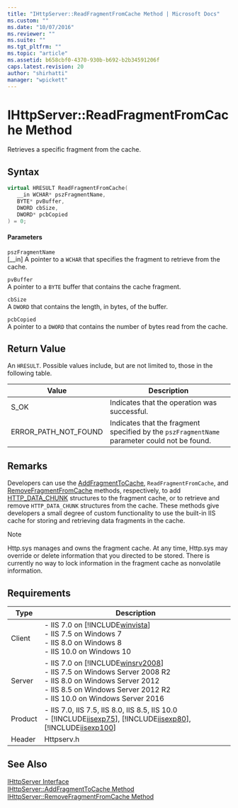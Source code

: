 ```yaml
---
title: "IHttpServer::ReadFragmentFromCache Method | Microsoft Docs"
ms.custom: ""
ms.date: "10/07/2016"
ms.reviewer: ""
ms.suite: ""
ms.tgt_pltfrm: ""
ms.topic: "article"
ms.assetid: b658cbf0-4370-930b-b692-b2b34591206f
caps.latest.revision: 20
author: "shirhatti"
manager: "wpickett"
---
```

# IHttpServer::ReadFragmentFromCache Method
Retrieves a specific fragment from the cache.  
  
## Syntax  
  
```cpp  
virtual HRESULT ReadFragmentFromCache(  
   __in WCHAR* pszFragmentName,  
   BYTE* pvBuffer,  
   DWORD cbSize,  
   DWORD* pcbCopied  
) = 0;  
```  
  
#### Parameters  
 `pszFragmentName`  
 [__in] A pointer to a `WCHAR` that specifies the fragment to retrieve from the cache.  
  
 `pvBuffer`  
 A pointer to a `BYTE` buffer that contains the cache fragment.  
  
 `cbSize`  
 A `DWORD` that contains the length, in bytes, of the buffer.  
  
 `pcbCopied`  
 A pointer to a `DWORD` that contains the number of bytes read from the cache.  
  
## Return Value  
 An `HRESULT`. Possible values include, but are not limited to, those in the following table.  
  
|Value|Description|  
|-----------|-----------------|  
|S_OK|Indicates that the operation was successful.|  
|ERROR_PATH_NOT_FOUND|Indicates that the fragment specified by the `pszFragmentName` parameter could not be found.|  
  
## Remarks  
 Developers can use the [AddFragmentToCache](../../web-development-reference\native-code-api-reference/ihttpserver-addfragmenttocache-method.md), `ReadFragmentFromCache`, and [RemoveFragmentFromCache](../../web-development-reference\native-code-api-reference/ihttpserver-removefragmentfromcache-method.md) methods, respectively, to add [HTTP_DATA_CHUNK](http://go.microsoft.com/fwlink/?LinkId=56011) structures to the fragment cache, or to retrieve and remove `HTTP_DATA_CHUNK` structures from the cache. These methods give developers a small degree of custom functionality to use the built-in IIS cache for storing and retrieving data fragments in the cache.  
  
> [!NOTE]
>  Http.sys manages and owns the fragment cache. At any time, Http.sys may override or delete information that you directed to be stored. There is currently no way to lock information in the fragment cache as nonvolatile information.  
  
## Requirements  
  
|Type|Description|  
|----------|-----------------|  
|Client|-   IIS 7.0 on [!INCLUDE[winvista](../../wmi-provider/includes/winvista-md.md)]<br />-   IIS 7.5 on Windows 7<br />-   IIS 8.0 on Windows 8<br />-   IIS 10.0 on Windows 10|  
|Server|-   IIS 7.0 on [!INCLUDE[winsrv2008](../../wmi-provider/includes/winsrv2008-md.md)]<br />-   IIS 7.5 on Windows Server 2008 R2<br />-   IIS 8.0 on Windows Server 2012<br />-   IIS 8.5 on Windows Server 2012 R2<br />-   IIS 10.0 on Windows Server 2016|  
|Product|-   IIS 7.0, IIS 7.5, IIS 8.0, IIS 8.5, IIS 10.0<br />-   [!INCLUDE[iisexp75](../../web-development-reference/native-code-api-reference/includes/iisexp75-md.md)], [!INCLUDE[iisexp80](../../web-development-reference/native-code-api-reference/includes/iisexp80-md.md)], [!INCLUDE[iisexp100](../../web-development-reference/native-code-api-reference/includes/iisexp100-md.md)]|  
|Header|Httpserv.h|  
  
## See Also  
 [IHttpServer Interface](../../web-development-reference\native-code-api-reference/ihttpserver-interface.md)   
 [IHttpServer::AddFragmentToCache Method](../../web-development-reference\native-code-api-reference/ihttpserver-addfragmenttocache-method.md)   
 [IHttpServer::RemoveFragmentFromCache Method](../../web-development-reference\native-code-api-reference/ihttpserver-removefragmentfromcache-method.md)